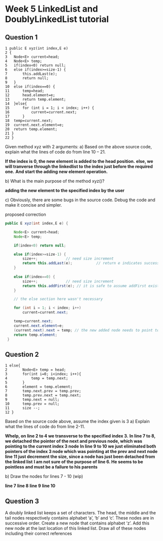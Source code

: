 # Week 5 LinkedList and DoublyLinkedList tutorial

## Question 1
```
1 public E xyz(int index,E e)
2 {
3   Node<E> current=head;
4   Node<E> temp;
5   if(index<0) return null;
6   else if(index>=size-1) {
7       this.addLast(e);
8       return null;
9   }
10  else if(index==0) {
11      temp=head;
12      head.element=e;
13      return temp.element;
14  }else{
15      for (int i = 1; i < index; i++) { 
16          current=current.next;
17      }
18  temp=current.next;
19  current.next.element=e;
20  return temp.element;
21 }
22 }
```
Given method xyz with 2 arguments:
a) Based on the above source code, explain what the lines of code do from line 10 – 21.

**If the index is 0, the new element is added to the head position.** 
**else, we will tranverse through the linkedlist to the index just before the required one.** 
**And start the adding new element operation.**

b) What is the main purpose of the method xyz()?

**adding the new element to the specified index by the user**

c) Obviously, there are some bugs in the source code. Debug the code and make it concise and 
simpler.

proposed correction
``` java
public E xyz(int index,E e) {

    Node<E> current=head;
    Node<E> temp;

    if(index<0) return null;

    else if(index>=size-1) {
        size++;             // need size increment
        return this.addLast(e);           // return e indicates successful operation
    }
    
    else if(index==0) {
        size++;             // need size increment
        return this.addFirst(e); // it is safe to assume addFirst exist, as it shorten our code
    }

    // the else section here wasn't necessary

    for (int i = 1; i < index; i++) 
        current=current.next;

    temp=current.next;
    current.next.element=e;
    (current.next).next = temp; // the new added node needs to point to the next index
    return temp.element;
 }
```

## Question 2
```
1 else{
2       Node<E> temp = head;
3       for(int i=0; i<index; i++){
4           temp = temp.next;
5       } 
6       element = temp.element;
7       temp.next.prev = temp.prev;
8       temp.prev.next = temp.next;
9       temp.next = null;
10      temp.prev = null;
11      size --;
12 }
```


Based on the source code above, assume the index given is 3
a) Explain what the lines of code do from line 2-11.

**Whelp, on line 2 to 4 we transverse to the specified index 3.**
**In line 7 to 8, we detached the pointer of the next and previous node, which was pointing to the current index 3 node**
**In line 9 to 10 we just eliminated both pointers of the index 3 node which was pointing at the prev and next node**
**line 11 just decrement the size, since a node has just been detached from the linked list**
**I am not sure of the purpose of line 6. He seems to be pointless and must be a failure to his parents**

b) Draw the nodes for lines 7 - 10 (wip)

**line 7**
**line 8**
**line 9**
**line 10**

## Question 3
A doubly linked list keeps a set of characters. The head, the middle and the tail nodes respectively
contains alphabet ‘a’, ‘b’ and ‘c’. These nodes are in successive order. Create a new node that contains
alphabet ‘z’. Add this new node at the last location of this linked list. Draw all of these nodes including
their correct references
